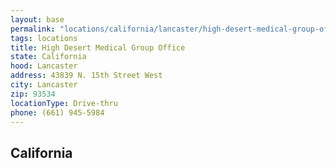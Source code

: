 ```yaml
---
layout: base
permalink: "locations/california/lancaster/high-desert-medical-group-office/"
tags: locations
title: High Desert Medical Group Office
state: California
hood: Lancaster
address: 43839 N. 15th Street West
city: Lancaster
zip: 93534
locationType: Drive-thru
phone: (661) 945-5984
---
```

## California